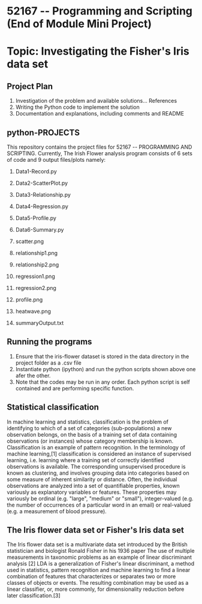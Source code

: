 

# 52167 -- Programming and Scripting (End of Module Mini Project)

# Topic: Investigating the Fisher's Iris data set

## Project Plan
  1.	Investigation of the problem and available solutions… References
  2.	Writing the Python code to implement the solution
  3.	Documentation and explanations, including comments and README

## python-PROJECTS
This repository contains the project files for 52167 -- PROGRAMMING AND SCRIPTING.
Currently, The Irish Flower analysis program consists of 6 sets of code and 9 output files/plots namely:
1. Data1-Record.py
2. Data2-ScatterPlot.py
3. Data3-Relationship.py
4. Data4-Regression.py
5. Data5-Profile.py
6. Data6-Summary.py

7.  scatter.png
8.  relationship1.png
9.  relationship2.png
10. regression1.png
11. regression2.png
12. profile.png
13. heatwave.png
14. summaryOutput.txt

## Running the programs
1. Ensure that the iris-flower dataset is stored in the data directory in the project folder as a .csv file
2. Instantiate python (ipython) and run the python scripts shown above one afer the other.
3. Note that the codes may be run in any order. Each python script is self contained and are performing specific function.

## Statistical classification
In machine learning and statistics, classification is the problem of identifying to which of a set of categories (sub-populations) a new observation belongs, on the basis of a training set of data containing observations (or instances) whose category membership is known. Classification is an example of pattern recognition.
In the terminology of machine learning,[1] classification is considered an instance of supervised learning, i.e. learning where a training set of correctly identified observations is available. The corresponding unsupervised procedure is known as clustering, and involves grouping data into categories based on some measure of inherent similarity or distance.
Often, the individual observations are analyzed into a set of quantifiable properties, known variously as explanatory variables or features. These properties may variously be ordinal (e.g. "large", "medium" or "small"), integer-valued (e.g. the number of occurrences of a particular word in an email) or real-valued (e.g. a measurement of blood pressure). 

## The Iris flower data set or Fisher's Iris data set
The Iris flower data set is a multivariate data set introduced by the British statistician and biologist Ronald Fisher in his 1936 paper The use of multiple measurements in taxonomic problems as an example of linear discriminant analysis [2] 
LDA is a generalization of Fisher's linear discriminant, a method used in statistics, pattern recognition and machine learning to find a linear combination of features that characterizes or separates two or more classes of objects or events. The resulting combination may be used as a linear classifier, or, more commonly, for dimensionality reduction before later classification.[3] 

